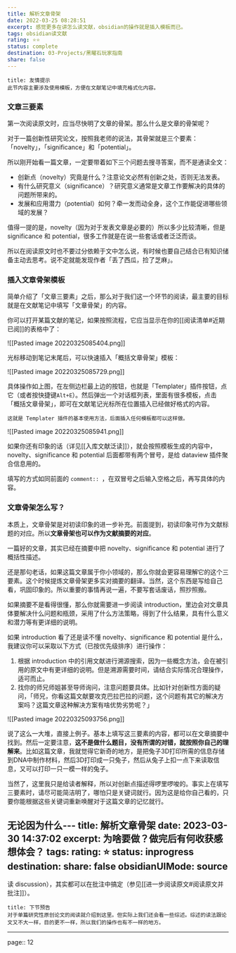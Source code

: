 ```yaml
---
title: 解析文章骨架
date: 2022-03-25 08:28:51
excerpt: 感觉更多在讲怎么读文献，obsidian的操作就是插入模板而已。
tags: obsidian读文献
rating: ⭐⭐
status: complete
destination: 03-Projects/黑曜石玩家指南
share: false
---
```


```ad-info
title: 友情提示
此节内容主要涉及使用模板，方便在文献笔记中填充格式化内容。
```

### 文章三要素

第一次阅读原文时，应当尽快明了文章的骨架。那么什么是文章的骨架呢？

对于一篇创新性研究论文，按照我老师的说法，其骨架就是三个要素：「novelty」，「significance」和「potential」。

所以刚开始看一篇文章，一定要带着如下三个问题去搜寻答案，而不是通读全文：

- 创新点（novelty）究竟是什么？注意论文必然有创新之处，否则无法发表。
- 有什么研究意义（significance）？研究意义通常是文章工作要解决的具体的问题所带来的。
- 发展和应用潜力（potential）如何？牵一发而动全身，这个工作能促进哪些领域的发展？

值得一提的是，novelty（因为对于发表文章是必要的）所以多少比较清晰，但是 significance 和 potential，很多工作就是在说一些套话或者泛泛而谈。

所以在阅读原文时也不要过分依赖于文中怎么说，有时候也要自己结合已有知识储备主动去思考。说不定就能发现作者「丢了西瓜，捡了芝麻」。

### 插入文章骨架模板

简单介绍了「文章三要素」之后，那么对于我们这一个环节的阅读，最主要的目标就是在文献笔记中填写「文章骨架」的内容。

你可以打开某篇文献的笔记，如果按照流程，它应当显示在你的[[阅读清单#近期已阅]]的表格中了：

![[Pasted image 20220325085404.png]]

光标移动到笔记末尾后，可以快速插入「概括文章骨架」模板：

![[Pasted image 20220325085729.png]]

具体操作如上图，在左侧边栏最上边的按钮，也就是「Templater」插件按钮，点它（或者按快捷键`Alt+E`）。然后弹出一个对话框列表，里面有很多模板，点击「概括文章骨架」，即可在文献笔记光标所在位置插入已经做好格式的内容。

```ad-tip
这就是 Templater 插件的基本使用方法，后面插入任何模板都可以这样做。
```

![[Pasted image 20220325085941.png]]

如果你还有印象的话（详见[[入库文献泛读]]），就会按照模板生成的内容中， novelty、significance 和 potential 后面都带有两个冒号，是给 dataview 插件聚合信息用的。

填写的方式如同前面的 `comment:: `，在双冒号之后输入空格之后，再写具体的内容。

### 文章骨架怎么写？

本质上，文章骨架是对初读印象的进一步补充。前面提到，初读印象可作为文献标题的对应。所以**文章骨架也可以作为文献摘要的对应**。

一篇好的文章，其实已经在摘要中把 novelty、significance 和 potential 进行了概括性描述。

还是那句老话，如果这篇文章属于你小领域的，那么你就会更容易理解它的这个三要素。这个时候提炼文章骨架更多实对摘要的翻译。当然，这个东西是写给自己看，巩固印象的。所以重要的事情再说一遍，不要写套话废话，照抄照搬。

如果摘要不是看得很懂，那么你就需要进一步阅读 introduction，里边会对文章具体要解决什么问题和瓶颈，采用了什么方法策略，得到了什么结果，具有什么意义和潜力等有更详细的说明。

如果 introduction 看了还是读不懂 novelty、significance 和 potential 是什么，我建议你可以采取以下方式（已按优先级排序）进行操作：

1. 根据 introduction 中的引用文献进行溯源搜索，因为一些概念方法，会在被引用的原文中有更详细的说明。但是溯源需要时间，请结合实际情况合理操作，适可而止。
2. 找你的师兄师姐甚至导师询问，注意问题要具体。比如针对创新性方面的疑问，「师兄，你看这篇文献要攻克巴拉巴拉的问题，这个问题有其它的解决方案吗？这篇文章这种解决方案有啥优势劣势呢？」

![[Pasted image 20220325093756.png]]

说了这么一大堆，直接上例子。基本上填写这三要素的内容，都可以在文章摘要中找到。然后一定要注意，**这不是做什么题目，没有所谓的对错，就按照你自己的理解来**。比如这篇文章，我就觉得它新奇的地方，是把兔子3D打印所需的信息存储到DNA中制作材料，然后3D打印成一只兔子，然后从兔子上扣一点下来读取信息，又可以打印一只一模一样的兔子。

当然了，这里我只是给读者解释，所以对创新点描述得啰里啰唆的。事实上在填写三要素时，请尽可能简洁明了，哪怕只是关键词就行。因为这是给你自己看的，只要你能根据这些关键词重新唤醒对于这篇文章的记忆就行。

无论因为什么---
title: 解析文章骨架
date: 2023-03-30 14:37:02
excerpt: 为啥要做？做完后有何收获感想体会？
tags: 
rating: ⭐
status: inprogress
destination: 
share: false
obsidianUIMode: source
---

读 discussion），其实都可以在批注中搞定（参见[[进一步阅读原文#阅读原文并批注]]）。

```ad-info
title: 下节预告
对于单篇研究性原创论文的阅读就介绍到这里。但实际上我们还会看一些综述。综述的读法跟论文又不大一样，目的更不一样，所以我们的操作也有不一样的地方。
```

---

page:: 12